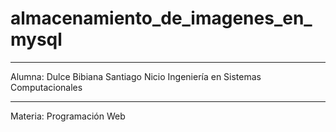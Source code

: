 # almacenamiento_de_imagenes_en_mysql
*********************
Alumna: Dulce Bibiana Santiago Nicio
Ingeniería en Sistemas Computacionales

*************************************
Materia: Programación Web
